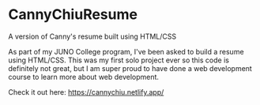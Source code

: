 # CannyChiuResume
A version of Canny's resume built using HTML/CSS

As part of my JUNO College program, I've been asked to build a resume using HTML/CSS.
This was my first solo project ever so this code is definitely not great, but I am super proud to have done a web development course to learn more about web development.

Check it out here: https://cannychiu.netlify.app/
